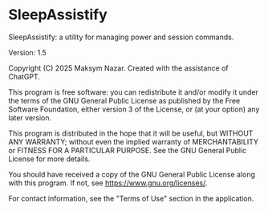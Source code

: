 # SleepAssistify
SleepAssistify: a utility for managing power and session commands.

Version: 1.5

Copyright (C) 2025 Maksym Nazar.
Created with the assistance of ChatGPT.

This program is free software: you can redistribute it and/or modify
it under the terms of the GNU General Public License as published by
the Free Software Foundation, either version 3 of the License, or
(at your option) any later version.

This program is distributed in the hope that it will be useful,
but WITHOUT ANY WARRANTY; without even the implied warranty of
MERCHANTABILITY or FITNESS FOR A PARTICULAR PURPOSE.  See the
GNU General Public License for more details.

You should have received a copy of the GNU General Public License
along with this program. If not, see <https://www.gnu.org/licenses/>.

For contact information, see the "Terms of Use" section in the application.
